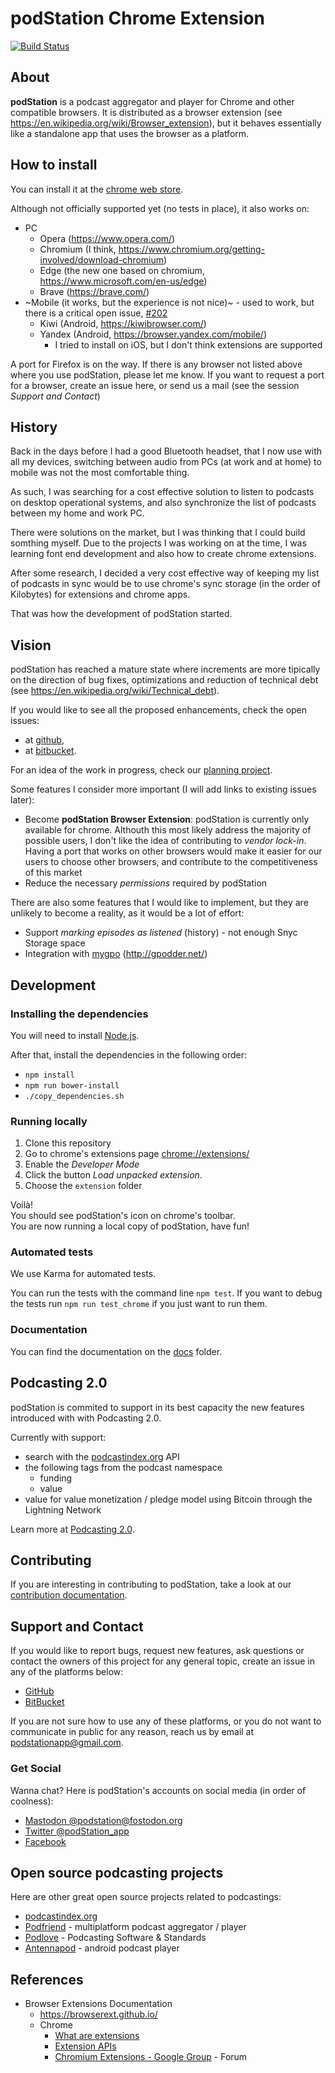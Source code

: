 # podStation Chrome Extension

[![Build Status](https://travis-ci.com/podStation/podStation.svg?branch=master)](https://travis-ci.com/podStation/podStation)

## About 

**podStation** is a podcast aggregator and player for Chrome and other compatible browsers.
It is distributed as a browser extension (see https://en.wikipedia.org/wiki/Browser_extension), but it behaves essentially like a standalone app that uses the browser as a platform. 

## How to install

You can install it at the [chrome web store][at-chrome-web-store].

Although not officially supported yet (no tests in place), it also works on:
- PC
  - Opera (https://www.opera.com/)
  - Chromium (I think, https://www.chromium.org/getting-involved/download-chromium)
  - Edge (the new one based on chromium, https://www.microsoft.com/en-us/edge)
  - Brave (https://brave.com/)
- ~Mobile (it works, but the experience is not nice)~ - used to work, but there is a critical open issue, [#202](https://github.com/podStation/podStation/issues/202)
  - Kiwi (Android, https://kiwibrowser.com/)
  - Yandex (Android, https://browser.yandex.com/mobile/)
    - I tried to install on iOS, but I don't think extensions are supported
    
A port for Firefox is on the way. If there is any browser not listed above where you use podStation, please let me know.
If you want to request a port for a browser, create an issue here, or send us a mail (see the session _Support and Contact_)

## History

Back in the days before I had a good Bluetooth headset, that I now use with all my devices, switching between audio from PCs (at work and at home) to mobile was not the most comfortable thing.

As such, I was searching for a cost effective solution to listen to podcasts on desktop operational systems, and also synchronize the list of podcasts between my home and work PC.

There were solutions on the market, but I was thinking that I could build somthing myself.
Due to the projects I was working on at the time, I was learning font end development and also how to create chrome extensions.

After some research, I decided a very cost effective way of keeping my list of podcasts in sync would be to use chrome's sync storage (in the order of Kilobytes) for extensions and chrome apps.

That was how the development of podStation started.

## Vision

podStation has reached a mature state where increments are more tipically on the direction of bug fixes, optimizations and reduction of technical debt (see https://en.wikipedia.org/wiki/Technical_debt).

If you would like to see all the proposed enhancements, check the open issues:
* at [github][open-issues-at-github],
* at [bitbucket][open-issues-at-bitbucket].

For an idea of the work in progress, check our [planning project][planning-project].

Some features I consider more important (I will add links to existing issues later):
- Become **podStation Browser Extension**: podStation is currently only available for chrome. Althouth this most likely address the majority of possible users, I don't like the idea of contributing to _vendor lock-in_. Having a port that works on other browsers would make it easier for our users to choose other browsers, and contribute to the competitiveness of this market
- Reduce the necessary _permissions_ required by podStation

There are also some features that I would like to implement, but they are unlikely to become a reality, as it would be a lot of effort:
- Support _marking episodes as listened_ (history) - not enough Snyc Storage space
- Integration with [mygpo](https://github.com/gpodder/mygpo) (http://gpodder.net/)

## Development

### Installing the dependencies

You will need to install [Node.js](https://nodejs.org/en/).

After that, install the dependencies in the following order:
* `npm install`
* `npm run bower-install`
* `./copy_dependencies.sh`

### Running locally

1. Clone this repository
2. Go to chrome's extensions page [chrome://extensions/](chrome://extensions/)
3. Enable the _Developer Mode_
4. Click the button _Load unpacked extension_.
5. Choose the `extension` folder

Voilà!  
You should see podStation's icon on chrome's toolbar.  
You are now running a local copy of podStation, have fun!

### Automated tests

We use Karma for automated tests.

You can run the tests with the command line `npm test`. 
If you want to debug the tests run `npm run test_chrome` if you just want to run them.

### Documentation

You can find the documentation on the [docs](/docs) folder.

## Podcasting 2.0

podStation is commited to support in its best capacity the new features introduced with with Podcasting 2.0.

Currently with support:
- search with the [podcastindex.org](https://podcastindex.org) API
- the following tags from the podcast namespace
    - funding
    - value
- value for value monetization / pledge model using Bitcoin through the Lightning Network

Learn more at [Podcasting 2.0](https://github.com/Podcastindex-org/podcast-namespace/blob/main/podcasting2.0.md).

## Contributing

If you are interesting in contributing to podStation, take a look at our [contribution documentation](https://github.com/podStation/.github/blob/master/CONTRIBUTING.md).

## Support and Contact

If you would like to report bugs, request new features, ask questions or contact the owners of this project for any general topic, create an issue in any of the platforms below:
* [GitHub](https://github.com/podStation/podStation/issues/new)
* [BitBucket](https://bitbucket.org/dellagustin/podstation_chrome_ext/issues/new)

If you are not sure how to use any of these platforms, or you do not want to communicate in public for any reason, reach us by email at podstationapp@gmail.com.

### Get Social

Wanna chat? Here is podStation's accounts on social media (in order of coolness):

- [Mastodon @podstation@fostodon.org](https://fosstodon.org/@podstation)
- [Twitter @podStation_app](https://twitter.com/podStation_app)
- [Facebook](https://www.facebook.com/podStation)

## Open source podcasting projects

Here are other great open source projects related to podcastings:
- [podcastindex.org](https://github.com/Podcastindex-org)
- [Podfriend](https://github.com/MartinMouritzen/Podfriend) - multiplatform podcast aggregator / player
- [Podlove](https://github.com/podlove) - Podcasting Software & Standards
- [Antennapod](https://github.com/AntennaPod) - android podcast player

## References
- Browser Extensions Documentation
  - https://browserext.github.io/
  - Chrome
    - [What are extensions](https://developer.chrome.com/extensions)
    - [Extension APIs](https://developer.chrome.com/extensions/api_index)
    - [Chromium Extensions - Google Group](https://groups.google.com/a/chromium.org/forum/#!forum/chromium-extensions) - Forum

<!-- links -->
[at-chrome-web-store]: https://chrome.google.com/webstore/detail/podstation/bpcagekijmfcocgjlnnhpdogbplajjfn
[open-issues-at-github]: https://github.com/podStation/podStation/issues
[open-issues-at-bitbucket]: https://bitbucket.org/dellagustin/podstation_chrome_ext/issues?status=new&status=open
[planning-project]: https://github.com/orgs/podStation/projects/1
